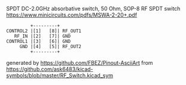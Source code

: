 SPDT DC-2.0GHz absorbative switch, 50 Ohm, SOP-8
RF SPDT switch
https://www.minicircuits.com/pdfs/MSWA-2-20+.pdf


	         +---------+
	CONTROL2 |[1]   [8]| RF_OUT1
	   RF_IN |[2]   [7]| GND
	CONTROL1 |[3]   [6]| GND
	     GND |[4]   [5]| RF_OUT2
	         +---------+


generated by https://github.com/FBEZ/Pinout-AsciiArt from https://github.com/ask6483/kicad-symbols/blob/master/RF_Switch.kicad_sym